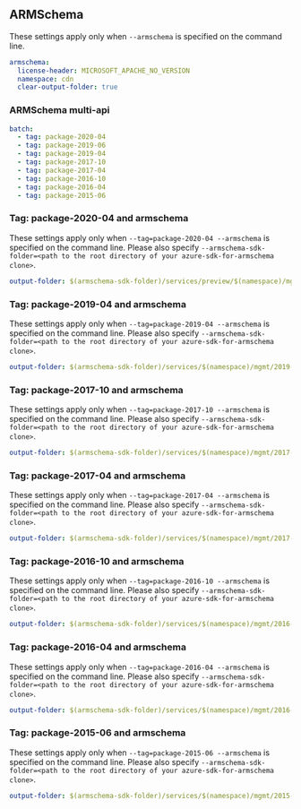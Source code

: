 ## ARMSchema

These settings apply only when `--armschema` is specified on the command line.

``` yaml $(armschema)
armschema:
  license-header: MICROSOFT_APACHE_NO_VERSION
  namespace: cdn
  clear-output-folder: true
```

### ARMSchema multi-api

``` yaml $(armschema) && $(multiapi)
batch:
  - tag: package-2020-04
  - tag: package-2019-06
  - tag: package-2019-04
  - tag: package-2017-10
  - tag: package-2017-04
  - tag: package-2016-10
  - tag: package-2016-04
  - tag: package-2015-06
```

### Tag: package-2020-04 and armschema

These settings apply only when `--tag=package-2020-04 --armschema` is specified on the command line.
Please also specify `--armschema-sdk-folder=<path to the root directory of your azure-sdk-for-armschema clone>`.

``` yaml $(tag) == 'package-2020-04' && $(armschema)
output-folder: $(armschema-sdk-folder)/services/preview/$(namespace)/mgmt/2020-04-15/$(namespace)
```

### Tag: package-2019-04 and armschema

These settings apply only when `--tag=package-2019-04 --armschema` is specified on the command line.
Please also specify `--armschema-sdk-folder=<path to the root directory of your azure-sdk-for-armschema clone>`.

``` yaml $(tag) == 'package-2019-04' && $(armschema)
output-folder: $(armschema-sdk-folder)/services/$(namespace)/mgmt/2019-04-15/$(namespace)
```

### Tag: package-2017-10 and armschema

These settings apply only when `--tag=package-2017-10 --armschema` is specified on the command line.
Please also specify `--armschema-sdk-folder=<path to the root directory of your azure-sdk-for-armschema clone>`.

``` yaml $(tag) == 'package-2017-10' && $(armschema)
output-folder: $(armschema-sdk-folder)/services/$(namespace)/mgmt/2017-10-12/$(namespace)
```

### Tag: package-2017-04 and armschema

These settings apply only when `--tag=package-2017-04 --armschema` is specified on the command line.
Please also specify `--armschema-sdk-folder=<path to the root directory of your azure-sdk-for-armschema clone>`.

``` yaml $(tag) == 'package-2017-04' && $(armschema)
output-folder: $(armschema-sdk-folder)/services/$(namespace)/mgmt/2017-04-02/$(namespace)
```

### Tag: package-2016-10 and armschema

These settings apply only when `--tag=package-2016-10 --armschema` is specified on the command line.
Please also specify `--armschema-sdk-folder=<path to the root directory of your azure-sdk-for-armschema clone>`.

``` yaml $(tag) == 'package-2016-10'  && $(armschema)
output-folder: $(armschema-sdk-folder)/services/$(namespace)/mgmt/2016-10-02/$(namespace)
```

### Tag: package-2016-04 and armschema

These settings apply only when `--tag=package-2016-04 --armschema` is specified on the command line.
Please also specify `--armschema-sdk-folder=<path to the root directory of your azure-sdk-for-armschema clone>`.

``` yaml $(tag) == 'package-2016-04' && $(armschema)
output-folder: $(armschema-sdk-folder)/services/$(namespace)/mgmt/2016-04-02/$(namespace)
```

### Tag: package-2015-06 and armschema

These settings apply only when `--tag=package-2015-06 --armschema` is specified on the command line.
Please also specify `--armschema-sdk-folder=<path to the root directory of your azure-sdk-for-armschema clone>`.

``` yaml $(tag) == 'package-2015-06' && $(armschema)
output-folder: $(armschema-sdk-folder)/services/$(namespace)/mgmt/2015-06-01/$(namespace)
```
